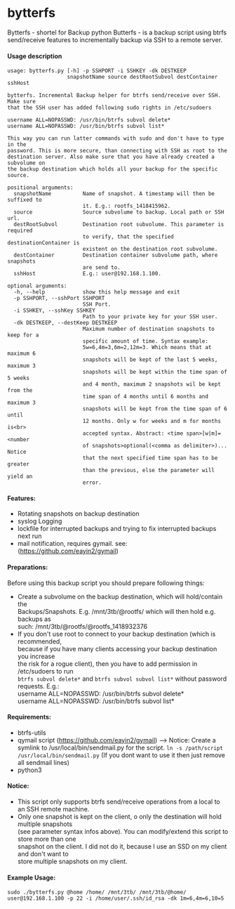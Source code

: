 bytterfs
========
Bytterfs - shortel for Backup python Butterfs - is a backup script using btrfs send/receive features to incrementally backup
via SSH to a remote server.

####  Usage description
```
usage: bytterfs.py [-h] -p SSHPORT -i SSHKEY -dk DESTKEEP
                   snapshotName source destRootSubvol destContainer sshHost

bytterfs. Incremental Backup helper for btrfs send/receive over SSH. Make sure
that the SSH user has added following sudo rights in /etc/sudoers

username ALL=NOPASSWD: /usr/bin/btrfs subvol delete*
username ALL=NOPASSWD: /usr/bin/btrfs subvol list*

This way you can run latter commands with sudo and don't have to type in the
password. This is more secure, than connecting with SSH as root to the
destination server. Also make sure that you have already created a subvolume on
the backup destination which holds all your backup for the specific source.

positional arguments:
  snapshotName          Name of snapshot. A timestamp will then be suffixed to
                        it. E.g.: rootfs_1418415962.
  source                Source subvolume to backup. Local path or SSH url.
  destRootSubvol        Destination root subvolume. This parameter is required
                        to verify, that the specified destinationContainer is
                        existent on the destination root subvolume.
  destContainer         Destination container subvolume path, where snapshots
                        are send to.
  sshHost               E.g.: user@192.168.1.100.

optional arguments:
  -h, --help            show this help message and exit
  -p SSHPORT, --sshPort SSHPORT
                        SSH Port.
  -i SSHKEY, --sshKey SSHKEY
                        Path to your private key for your SSH user.
  -dk DESTKEEP, --destKeep DESTKEEP
                        Maximum number of destination snapshots to keep for a
                        specific amount of time. Syntax example:
                        5w=6,4m=3,6m=2,12m=3. Which means that at maximum 6
                        snapshots will be kept of the last 5 weeks, maximum 3  
                        snapshots will be kept within the time span of 5 weeks
                        and 4 month, maximum 2 snapshots wil be kept from the
                        time span of 4 months until 6 months and maximum 3
                        snapshots will be kept from the time span of 6 until
                        12 months. Only w for weeks and m for months is<br>
                        accepted syntax. Abstract: <time span>[w|m]= <number
                        of snapshots>optional(<comma as delimiter>)... Notice
                        that the next specified time span has to be greater
                        than the previous, else the parameter will yield an
                        error.
```          

#### Features:
- Rotating snapshots on backup destination
- syslog Logging
- lockfile for interrupted backups and trying to fix interrupted backups next run
- mail notification, requires gymail. see: (https://github.com/eayin2/gymail) <br>

#### Preparations:<br>
Before using this backup script you should prepare following things:<br>
- Create a subvolume on the backup destination, which will hold/contain the <br>
   Backups/Snapshots. E.g. /mnt/3tb/@rootfs/  which will then hold e.g. backups as <br>
   such: /mnt/3tb/@rootfs/@rootfs_1418932376   <br>
- If you don't use root to connect to your backup destination (which is recommended,  <br>
   because if you have many clients accessing your backup destination you increase  <br>
   the risk for a rogue client), then you have to add permission in /etc/sudoers to run <br>
   `btrfs subvol delete*` and `btrfs subvol subvol list*` without password requests. E.g.:<br>
   username ALL=NOPASSWD: /usr/bin/btrfs subvol delete*<br>
   username ALL=NOPASSWD: /usr/bin/btrfs subvol list*<br>

#### Requirements: <br>
- btrfs-utils
- qymail script (https://github.com/eayin2/gymail) 
  --> Notice: Create a symlink to /usr/local/bin/sendmail.py for the script. `ln -s /path/script /usr/local/bin/sendmail.py`
  (If you dont want to use it then just remove all sendmail lines)
- python3<br>

#### Notice:<br>
- This script only supports btrfs send/receive operations from a local to an SSH remote machine.<br>
- Only one snapshot is kept on the client, o only the destination will hold multiple snapshots<br>
  (see parameter syntax infos above). You can modify/extend this script to store more than one<br>
  snapshot on the client. I did not do it, because I use an SSD on my client and don't want to<br>
  store multiple snapshots on my client.<br>

#### Example Usage: <br>
`sudo ./bytterfs.py @home /home/ /mnt/3tb/ /mnt/3tb/@home/ user@192.168.1.100 -p 22 -i /home/user/.ssh/id_rsa -dk 1m=6,4m=6,10=5`
<br>
